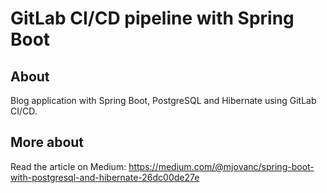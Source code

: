 # GitLab CI/CD pipeline with Spring Boot

## About

Blog application with Spring Boot, PostgreSQL and Hibernate using GitLab CI/CD.

## More about

Read the article on Medium: https://medium.com/@mjovanc/spring-boot-with-postgresql-and-hibernate-26dc00de27e
